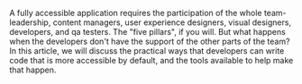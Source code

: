 A fully accessible application requires the participation of the whole team- leadership, content managers, user experience designers,
visual designers, developers, and qa testers. The "five pillars", if you will. But what happens when the developers don't have the support
of the other parts of the team? In this article, we will discuss the practical ways that developers can write code that is more accessible
by default, and the tools available to help make that happen. 
